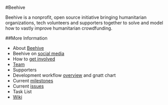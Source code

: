 #Beehive

Beehive is a nonprofit, open source initiative bringing humanitarian organizations, tech volunteers and supporters together to solve and model how to vastly improve humanitarian crowdfunding.

##More Information

* About [Beehive](https://github.com/BeehiveNGO/Beehive/wiki/Beehive)
* Beehive on [social media](https://github.com/BeehiveNGO/Beehive/wiki/Social-Media)
* How to [get involved](https://github.com/BeehiveNGO/Beehive/wiki/Get-Involved)
* [Team](https://github.com/BeehiveNGO/Beehive/wiki/Team)
* Supporters
* Development workflow [overview](https://github.com/BeehiveNGO/Documentation/blob/master/developmentoverview.md) and gnatt chart
* Current [milestones](https://github.com/BeehiveNGO/Beehive/milestones?with_issues=no)
* Current [issues](https://github.com/BeehiveNGO/Beehive/issues)
* Task List
* [Wiki](https://github.com/BeehiveNGO/Beehive/wiki)
